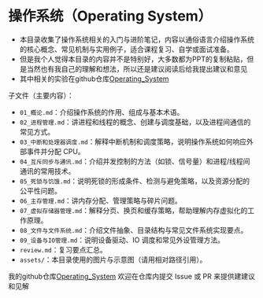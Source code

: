 # 操作系统（Operating System）

- 本目录收集了操作系统相关的入门与进阶笔记，内容以通俗语言介绍操作系统的核心概念、常见机制与实用例子，适合课程复习、自学或面试准备。
- 但是我个人觉得本目录的内容并不是特别好，大多数都为PPT的复制粘贴，但是当然也有我自己的理解和想法，所以还是建议阅读后给我提出建议和意见
- 其中相关的实验在github仓库[Operating_System](https://github.com/jlu005807/Operating_System)

子文件（主要内容）：

- `01_概论.md`：介绍操作系统的作用、组成与基本术语。
- `02_进程管理.md`：讲进程和线程的概念、创建与调度基础，以及进程间通信的常见方式。
- `03_中断和处理器调度.md`：解释中断机制和调度策略，说明操作系统如何响应外部事件并分配 CPU。
- `04_互斥同步与通讯.md`：介绍并发控制的方法（如锁、信号量）和进程/线程间通讯的常用技术。
- `05_死锁与饥饿.md`：说明死锁的形成条件、检测与避免策略，以及资源分配的公平性问题。
- `06_主存管理.md`：讲内存分配、管理策略与碎片问题。
- `07_虚拟存储器管理.md`：解释分页、换页和缓存策略，帮助理解内存虚拟化的工作原理。
- `08_文件与文件系统.md`：介绍文件抽象、目录结构与常见文件系统实现要点。
- `09_设备与IO管理.md`：说明设备驱动、IO 调度和常见外设管理方法。
- `review.md`：复习要点汇总。
- `assets/`：本目录使用的图片与示意图（请用相对路径引用）。


我的github仓库[Operating_System](https://github.com/jlu005807/Operating_System)
欢迎在仓库内提交 Issue 或 PR 来提供建建议和见解